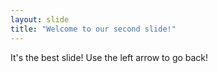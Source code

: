```yaml
---
layout: slide
title: "Welcome to our second slide!"
---
```

It's the best slide!
Use the left arrow to go back!
